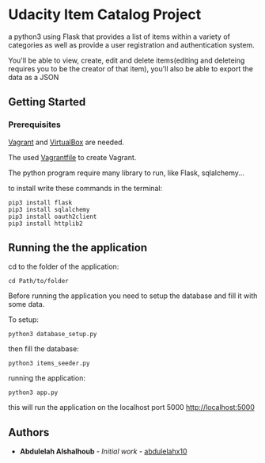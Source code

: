 # Udacity Item Catalog Project

a python3 using Flask that provides a list of items within a variety of categories as well as provide a user registration and authentication system.

You'll be able to view, create, edit and delete items(editing and deleteing requires you to be the creator of that item), you'll also be able to export the data as a JSON

## Getting Started


### Prerequisites

[Vagrant](https://www.vagrantup.com/downloads.html) and [VirtualBox](https://www.virtualbox.org/wiki/Downloads) are needed.

The used [Vagrantfile](https://www.dropbox.com/s/w3gsd5ve3t6qzs1/Vagrantfile?dl=0) to create Vagrant.

The python program require many library to run, like Flask, sqlalchemy...

to install write these commands in the terminal:

```
pip3 install flask
pip3 install sqlalchemy
pip3 install oauth2client
pip3 install httplib2
```


## Running the the application

cd to the folder of the application:

```
cd Path/to/folder
```

Before running the application you need to setup the database and fill it with some data.

To setup:

```
python3 database_setup.py
```
then fill the database:
```
python3 items_seeder.py
```

running the application:

```
python3 app.py
```
this will run the application on the localhost port 5000
<http://localhost:5000>

## Authors

* **Abdulelah Alshalhoub** - *Initial work* - [abdulelahx10](https://github.com/abdulelahx10)
